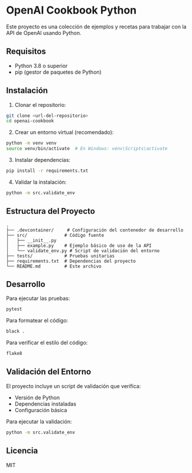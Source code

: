 # OpenAI Cookbook Python

Este proyecto es una colección de ejemplos y recetas para trabajar con la API de OpenAI usando Python.

## Requisitos

- Python 3.8 o superior
- pip (gestor de paquetes de Python)

## Instalación

1. Clonar el repositorio:
```bash
git clone <url-del-repositorio>
cd openai-cookbook
```

2. Crear un entorno virtual (recomendado):
```bash
python -m venv venv
source venv/bin/activate  # En Windows: venv\Scripts\activate
```

3. Instalar dependencias:
```bash
pip install -r requirements.txt
```

4. Validar la instalación:
```bash
python -m src.validate_env
```

## Estructura del Proyecto

```
.
├── .devcontainer/     # Configuración del contenedor de desarrollo
├── src/              # Código fuente
│   ├── __init__.py
│   ├── example.py    # Ejemplo básico de uso de la API
│   └── validate_env.py # Script de validación del entorno
├── tests/            # Pruebas unitarias
├── requirements.txt  # Dependencias del proyecto
└── README.md         # Este archivo
```

## Desarrollo

Para ejecutar las pruebas:
```bash
pytest
```

Para formatear el código:
```bash
black .
```

Para verificar el estilo del código:
```bash
flake8
```

## Validación del Entorno

El proyecto incluye un script de validación que verifica:
- Versión de Python
- Dependencias instaladas
- Configuración básica

Para ejecutar la validación:
```bash
python -m src.validate_env
```

## Licencia

MIT 